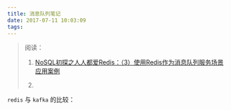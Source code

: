 ```yaml
---
title: 消息队列笔记
date: 2017-07-11 10:03:09
tags:
---
```


> 阅读：
> 
> 1. [NoSQL初探之人人都爱Redis：（3）使用Redis作为消息队列服务场景应用案例](http://www.cnblogs.com/edisonchou/p/3825682.html)
> 
> 2. 
> 

`redis` 与 `kafka` 的比较：
